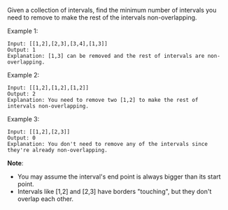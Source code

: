 Given a collection of intervals, find the minimum number of intervals you need to remove to make the rest of the intervals non-overlapping.

Example 1:
```
Input: [[1,2],[2,3],[3,4],[1,3]]
Output: 1
Explanation: [1,3] can be removed and the rest of intervals are non-overlapping.
```

Example 2:
```
Input: [[1,2],[1,2],[1,2]]
Output: 2
Explanation: You need to remove two [1,2] to make the rest of intervals non-overlapping.
```

Example 3:
```
Input: [[1,2],[2,3]]
Output: 0
Explanation: You don't need to remove any of the intervals since they're already non-overlapping.
```

**Note**:
* You may assume the interval's end point is always bigger than its start point.
* Intervals like [1,2] and [2,3] have borders "touching", but they don't overlap each other.
